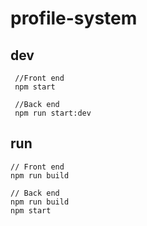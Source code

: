 # profile-system

## dev
```
 //Front end
 npm start
 
 //Back end
 npm run start:dev
```

## run
```
// Front end
npm run build

// Back end
npm run build
npm start
```
